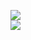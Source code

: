 [![](https://img.shields.io/badge/Made%20With-Github%20Spray-lightgrey.svg?style=for-the-badge&logo=github)](https://github.com/Annihil/github-spray#2752)  
[![](https://i.imgur.com/2DrTn0Z.gif)](https://github.com/Annihil/github-spray)